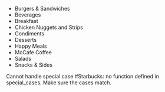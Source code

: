 - Burgers & Sandwiches
- Beverages
- Breakfast
- Chicken Nuggets and Strips
- Condiments
- Desserts
- Happy Meals
- McCafe Coffee
- Salads
- Snacks & Sides


Cannot handle special case #Starbucks: no function defined in special_cases. Make sure the cases match.
